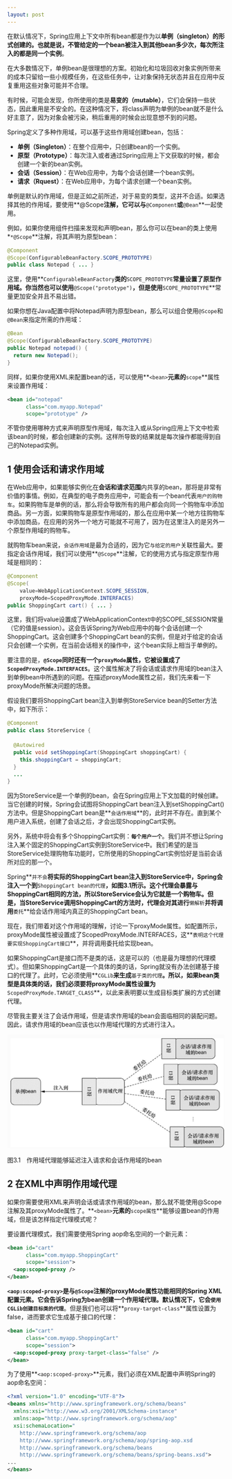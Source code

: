 ```yaml
---
layout: post
---
```


在默认情况下，Spring应用上下文中所有bean都是作为以**单例（singleton）**的形式创建的。也就是说，不管给定的一个bean被注入到其他bean多少次，每次所注入的都是**同一个实例**。

在大多数情况下，单例bean是很理想的方案。初始化和垃圾回收对象实例所带来的成本只留给一些小规模任务，在这些任务中，让对象保持无状态并且在应用中反复重用这些对象可能并不合理。

有时候，可能会发现，你所使用的类是**易变的（mutable）**，它们会保持一些状态，因此重用是不安全的。在这种情况下，将class声明为单例的bean就不是什么好主意了，因为对象会被污染，稍后重用的时候会出现意想不到的问题。

Spring定义了多种作用域，可以基于这些作用域创建bean，包括：

- **单例（Singleton）**：在整个应用中，只创建bean的一个实例。
- **原型（Prototype）**：每次注入或者通过Spring应用上下文获取的时候，都会创建一个新的bean实例。
- **会话（Session）**：在Web应用中，为每个会话创建一个bean实例。
- **请求（Rquest）**：在Web应用中，为每个请求创建一个bean实例。

单例是默认的作用域，但是正如之前所述，对于易变的类型，这并不合适。如果选择其他的作用域，要使用**@Scope**注解，它可以与**`@Component`**或**`@Bean`**一起使用。

例如，如果你使用组件扫描来发现和声明bean，那么你可以在bean的类上使用*`*@Scope`**注解，将其声明为原型bean：

```java
@Component
@Scope(ConfigurableBeanFactory.SCOPE_PROTOTYPE)
public class Notepad { ... }
```

这里，使用**`ConfigurableBeanFactory`**类的**`SCOPE_PROTOTYPE`**常量设置了原型作用域。你当然也可以使用**`@Scope("prototype")`**，但是使用**`SCOPE_PROTOTYPE`**常量更加安全并且不易出错。

如果你想在Java配置中将Notepad声明为原型bean，那么可以组合使用`@Scope`和`@Bean`来指定所需的作用域：

```java
@Bean
@Scope(ConfigurableBeanFactory.SCOPE_PROTOTYPE)
public Notepad notepad() {
  return new Notepad();
}
```

同样，如果你使用XML来配置bean的话，可以使用**`<bean>`**元素的**`scope`**属性来设置作用域：

```xml
<bean id="notepad"
      class="com.myapp.Notepad"
      scope="prototype" />
```

不管你使用哪种方式来声明原型作用域，每次注入或从Spring应用上下文中检索该bean的时候，都会创建新的实例。这样所导致的结果就是每次操作都能得到自己的Notepad实例。

## 1 使用会话和请求作用域

在Web应用中，如果能够实例化在**会话和请求范围**内共享的bean，那将是非常有价值的事情。例如，在典型的电子商务应用中，可能会有一个bean代表`用户的购物车`。如果购物车是单例的话，那么将会导致所有的用户都会向同一个购物车中添加商品。另一方面，如果购物车是原型作用域的，那么在应用中某一个地方往购物车中添加商品，在应用的另外一个地方可能就不可用了，因为在这里注入的是另外一个原型作用域的购物车。

就购物车bean来说，`会话作用域`是最为合适的，因为它`与给定的用户`关联性最大。要指定会话作用域，我们可以使用**`@Scope`**注解，它的使用方式与指定原型作用域是相同的：

```java
@Component
@Scope(
    value=WebApplicationContext.SCOPE_SESSION,
    proxyMode=ScopedProxyMode.INTERFACES)
public ShoppingCart cart() { ... }
```

这里，我们将value设置成了WebApplicationContext中的SCOPE_SESSION常量（它的值是session）。这会告诉Spring为Web应用中的每个会话创建一个ShoppingCart。这会创建多个ShoppingCart bean的实例，但是对于给定的会话只会创建一个实例，在当前会话相关的操作中，这个bean实际上相当于单例的。

要注意的是，**`@Scope`**同时还有一个**`proxyMode`**属性，它被设置成了**`ScopedProxyMode.INTERFACES`**。这个属性解决了将会话或请求作用域的bean注入到单例bean中所遇到的问题。在描述proxyMode属性之前，我们先来看一下proxyMode所解决问题的场景。

假设我们要将ShoppingCart bean注入到单例StoreService bean的Setter方法中，如下所示：

```java
@Component
public class StoreService {

  @Autowired
  public void setShoppingCart(ShoppingCart shoppingCart) {
    this.shoppingCart = shoppingCart;
  }
  ...
}
```

因为StoreService是一个单例的bean，会在Spring应用上下文加载的时候创建。当它创建的时候，Spring会试图将ShoppingCart bean注入到setShoppingCart()方法中。但是ShoppingCart bean是**`会话作用域`**的，此时并不存在。直到某个用户进入系统，创建了会话之后，才会出现ShoppingCart实例。

另外，系统中将会有多个ShoppingCart实例：**`每个用户一个`**。我们并不想让Spring注入某个固定的ShoppingCart实例到StoreService中。我们希望的是当StoreService处理购物车功能时，它所使用的ShoppingCart实例恰好是当前会话所对应的那一个。

Spring**`并不会`**将实际的ShoppingCart bean注入到StoreService中，Spring会注入一个到**`ShoppingCart bean的代理`**，如图3.1所示。这个代理会暴露与ShoppingCart相同的方法，所以StoreService会认为它就是一个购物车。但是，当StoreService调用ShoppingCart的方法时，代理会对其进行**`懒解析`**并将调用**`委托`**给会话作用域内真正的ShoppingCart bean。

现在，我们带着对这个作用域的理解，讨论一下proxyMode属性。如配置所示，proxyMode属性被设置成了ScopedProxyMode.INTERFACES，这**`表明这个代理要实现ShoppingCart接口`**，并将调用委托给实现bean。

如果ShoppingCart是接口而不是类的话，这是可以的（也是最为理想的代理模式）。但如果ShoppingCart是一个具体的类的话，Spring就没有办法创建基于接口的代理了。此时，它必须使用**`CGLib`**来生成**`基于类的代理`**。所以，如果bean类型是具体类的话，我们必须要将proxyMode属性设置为**`ScopedProxyMode.TARGET_CLASS`**，以此来表明要以生成目标类扩展的方式创建代理。

尽管我主要关注了会话作用域，但是请求作用域的bean会面临相同的装配问题。因此，请求作用域的bean应该也以作用域代理的方式进行注入。

![图3.1　作用域代理能够延迟注入请求和会话作用域的bean](/assets/img/d206d0ebe8d5ea1ed650dd5e.png)

图3.1　作用域代理能够延迟注入请求和会话作用域的bean

## 2 在XML中声明作用域代理

如果你需要使用XML来声明会话或请求作用域的bean，那么就不能使用@Scope注解及其proxyMode属性了。**`<bean>`**元素的**`scope属性`**能够设置bean的作用域，但是该怎样指定代理模式呢？

要设置代理模式，我们需要使用Spring aop命名空间的一个新元素：

```xml
<bean id="cart"
      class="com.myapp.ShoppingCart"
      scope="session">
  <aop:scoped-proxy />
</bean>
```

**`<aop:scoped-proxy>`**是与**`@Scope`**注解的proxyMode属性功能相同的Spring XML配置元素。它会告诉Spring为bean创建一个作用域代理。默认情况下，它会**`使用CGLib创建目标类的代理`**。但是我们也可以将**`proxy-target-class`**属性设置为false，进而要求它生成基于接口的代理：

```xml
<bean id="cart"
      class="com.myapp.ShoppingCart"
      scope="session">
  <aop:scoped-proxy proxy-target-class="false" />
</bean>
```

为了使用**`<aop:scoped-proxy>`**元素，我们必须在XML配置中声明Spring的aop命名空间：

```xml
<?xml version="1.0" encoding="UTF-8"?>
<beans xmlns="http://www.springframework.org/schema/beans"
  xmlns:xsi="http://www.w3.org/2001/XMLSchema-instance"
  xmlns:aop="http://www.springframework.org/schema/aop"
  xsi:schemaLocation="
    http://www.springframework.org/schema/aop
    http://www.springframework.org/schema/aop/spring-aop.xsd
    http://www.springframework.org/schema/beans
    http://www.springframework.org/schema/beans/spring-beans.xsd">
...
</beans>
```
